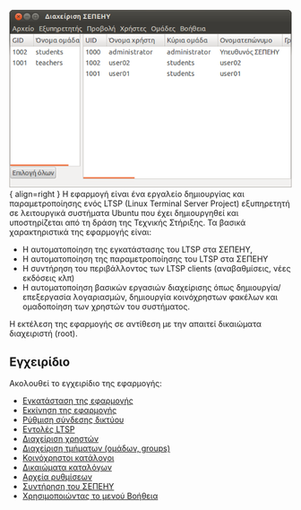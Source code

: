 ![Schscripts_first_screen.png](Schscripts_first_screen.png){ align=right } Η εφαρμογή  είναι
ένα εργαλείο δημιουργίας και παραμετροποίησης ενός LTSP (Linux Terminal
Server Project) εξυπηρετητή σε λειτουργικά συστήματα Ubuntu που έχει
δημιουργηθεί και υποστηρίζεται από τη δράση της Τεχνικής Στήριξης.
Τα βασικά χαρακτηριστικά της εφαρμογής είναι:

  - Η αυτοματοποίηση της εγκατάστασης του LTSP στα ΣΕΠΕΗΥ,
  - Η αυτοματοποίηση της παραμετροποίησης του LTSP στα ΣΕΠΕΗΥ
  - Η συντήρηση του περιβάλλοντος των LTSP clients (αναβαθμίσεις, νέες
    εκδόσεις κλπ)
  - Η αυτοματοποίηση βασικών εργασιών διαχείρισης όπως
    δημιουργία/επεξεργασία λογαριασμών, δημιουργία
    κοινόχρηστων φακέλων και ομαδοποίηση των χρηστών του
    συστήματος.

Η εκτέλεση της εφαρμογής  σε αντίθεση με την  απαιτεί δικαιώματα
διαχειριστή (root).

## Εγχειρίδιο

Ακολουθεί το εγχειρίδιο της εφαρμογής:

  - [Εγκατάσταση της
    εφαρμογής](Εγκατάσταση)
  - [Εκκίνηση της
    εφαρμογής](Εκκίνηση_της_εφαρμογής)
  - [Ρύθμιση σύνδεσης
    δικτύου](Ρύθμιση_σύνδεσης_δικτύου)
  - [Εντολές LTSP](Εντολές_LTSP)
  - [Διαχείριση χρηστών](Χρήστες)
  - [Διαχείριση τμήματων (ομάδων,
    groups)](Τμήματα)
  - [Κοινόχρηστοι
    κατάλογοι](Κοινόχρηστοι_κατάλογοι)
  - [Δικαιώματα
    καταλόγων](Δικαιώματα_καταλόγων)
  - [Αρχεία ρυθμίσεων](Αρχεία_ρυθμίσεων)
  - [Συντήρηση του
    ΣΕΠΕΗΥ](Συντήρηση_ΣΕΠΕΗΥ)
  - [Χρησιμοποιώντας το μενού
    Βοήθεια](Βοήθεια)